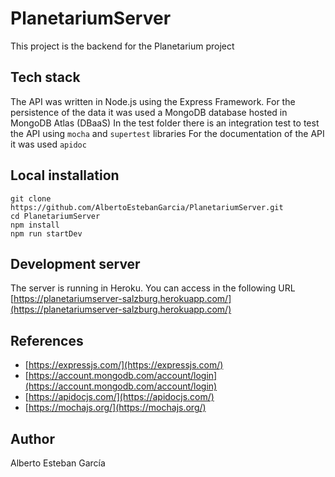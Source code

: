 # PlanetariumServer

This project is the backend for the Planetarium project

## Tech stack

The API was written in Node.js using the Express Framework.  For the persistence of the data it was used a MongoDB database hosted in MongoDB Atlas (DBaaS)
In the test folder there is an integration test to test the API using `mocha` and `supertest` libraries
For the documentation of the API it  was used `apidoc`

## Local installation
    git clone https://github.com/AlbertoEstebanGarcia/PlanetariumServer.git
    cd PlanetariumServer
    npm install
    npm run startDev

## Development server

The server is running in Heroku. You can access in the following URL 
[https://planetariumserver-salzburg.herokuapp.com/](https://planetariumserver-salzburg.herokuapp.com/)

## References
- [https://expressjs.com/](https://expressjs.com/)
- [https://account.mongodb.com/account/login](https://account.mongodb.com/account/login)
- [https://apidocjs.com/](https://apidocjs.com/)
- [https://mochajs.org/](https://mochajs.org/)

## Author
Alberto Esteban García
